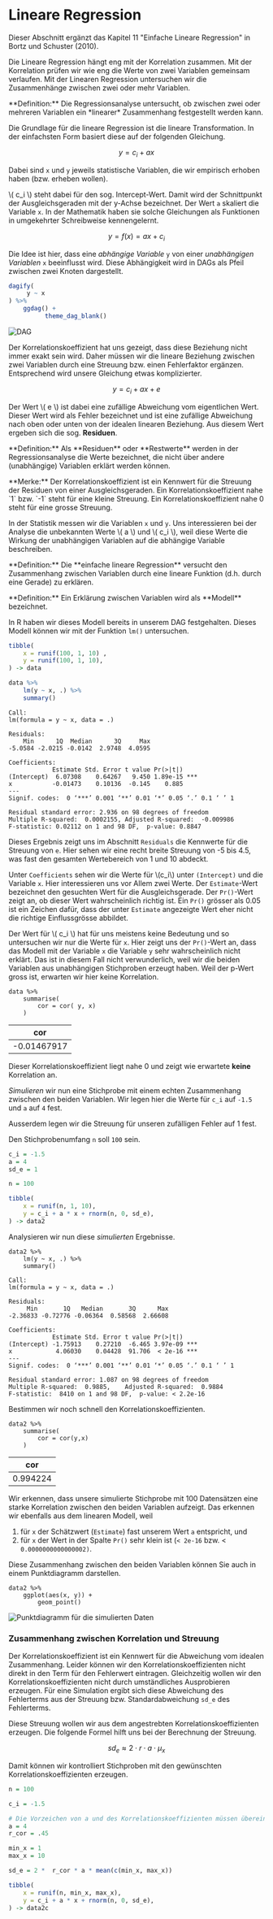 # Lineare Regression


<div class="col-12 alert alert-primary" markdown=1>
<i class="fa fa-lg fa-info-circle"></i>
Dieser Abschnitt ergänzt das Kapitel 11 "Einfache Lineare Regression" in Bortz und Schuster (2010). 
</div>

Die Lineare Regression hängt eng mit der Korrelation zusammen. Mit der Korrelation prüfen wir wie eng die Werte von zwei Variablen gemeinsam verlaufen. Mit der Linearen Regression untersuchen wir die Zusammenhänge zwischen zwei oder mehr Variablen.

<p class="alert alert-primary" markdown="1">
**Definition:** Die Regressionsanalyse untersucht, ob zwischen zwei oder mehreren Variablen ein *linearer* Zusammenhang festgestellt werden kann. 
</p>

Die Grundlage für die lineare Regression ist die lineare Transformation. In der einfachsten Form basiert diese auf der folgenden Gleichung. 

$$ 
y = c_i + ax 
$$

Dabei sind `x` und `y` jeweils statistische Variablen, die wir empirisch erhoben haben (bzw. erheben wollen).

\\( c_i \\) steht dabei für den sog. Intercept-Wert. Damit wird der Schnittpunkt der Ausgleichsgeraden mit der y-Achse bezeichnet.  Der Wert `a` skaliert die Variable `x`. In der Mathematik haben sie solche Gleichungen als  Funktionen in umgekehrter Schreibweise kennengelernt. 

$$
y = f(x) = ax + c_i
$$

Die Idee ist hier, dass eine *abhängige Variable* `y` von einer *unabhängigen Variablen* `x` beeinflusst wird. Diese Abhängigkeit wird in DAGs als Pfeil zwischen zwei Knoten dargestellt. 

```R
dagify(
     y ~ x
) %>%
    ggdag() +
          theme_dag_blank()
```

![DAG](https://github.com/dxiai/statistik/raw/main/bilder/xy_dag.png)

Der Korrelationskoeffizient hat uns gezeigt, dass diese Beziehung nicht immer exakt sein wird. Daher müssen wir die lineare Beziehung zwischen zwei Variablen durch eine Streuung bzw. einen Fehlerfaktor ergänzen. Entsprechend wird unsere Gleichung etwas komplizierter. 

$$
y = c_i + ax  + e
$$

Der Wert \\( e \\) ist dabei eine zufällige Abweichung vom eigentlichen Wert. Dieser Wert wird als Fehler bezeichnet und ist eine zufällige Abweichung nach oben oder unten von der idealen linearen Beziehung. Aus diesem Wert ergeben sich die sog. **Residuen**. 

<p class="alert alert-primary" markdown="1">
**Definition:** Als **Residuen** oder **Restwerte** werden in der Regressionsanalyse die Werte bezeichnet, die nicht über andere (unabhängige) Variablen erklärt werden können. 
</p>

<p class="alert alert-success" markdown="1">
**Merke:** Der Korrelationskoeffizient ist ein Kennwert für die Streuung der Residuen von einer Ausgleichsgeraden. Ein Korrelationskoeffizient nahe `1` bzw. `-1` steht für eine kleine Streuung. Ein Korrelationskoeffizient nahe 0 steht für eine grosse Streuung.
</p>

In der Statistik messen wir die Variablen `x` und `y`. Uns interessieren bei der Analyse die unbekannten Werte \\( a \\) und \\( c_i \\), weil diese Werte die Wirkung der unabhängigen Variablen auf die abhängige Variable beschreiben. 

<p class="alert alert-primary" markdown="1">
**Definition:** Die **einfache lineare Regression** versucht den Zusammenhang zwischen Variablen durch eine lineare Funktion (d.h. durch eine Gerade) zu erklären.
</p>

<p class="alert alert-primary" markdown="1">
**Definition:** Ein Erklärung zwischen Variablen wird als **Modell** bezeichnet. 
</p>

In R haben wir dieses Modell bereits in unserem DAG festgehalten. Dieses Modell können wir mit der Funktion `lm()` untersuchen.

```R
tibble(
    x = runif(100, 1, 10) ,
    y = runif(100, 1, 10),
) -> data

data %>%
    lm(y ~ x, .) %>%
    summary() 
```

```
Call:
lm(formula = y ~ x, data = .)

Residuals:
    Min      1Q  Median      3Q     Max 
-5.0584 -2.0215 -0.0142  2.9748  4.0595 

Coefficients:
            Estimate Std. Error t value Pr(>|t|)    
(Intercept)  6.07308    0.64267   9.450 1.89e-15 ***
x           -0.01473    0.10136  -0.145    0.885    
---
Signif. codes:  0 ‘***’ 0.001 ‘**’ 0.01 ‘*’ 0.05 ‘.’ 0.1 ‘ ’ 1

Residual standard error: 2.936 on 98 degrees of freedom
Multiple R-squared:  0.0002155,	Adjusted R-squared:  -0.009986 
F-statistic: 0.02112 on 1 and 98 DF,  p-value: 0.8847
```

Dieses Ergebnis zeigt uns im Abschnitt `Residuals` die Kennwerte für die Streuung von `e`. Hier sehen wir eine recht breite Streuung von -5  bis 4.5, was fast den gesamten Wertebereich von 1 und 10 abdeckt. 

Unter `Coefficients` sehen wir die Werte für \\(c_i\\) unter `(Intercept)` und die Variable `x`. Hier interessieren uns vor Allem zwei Werte. Der `Estimate`-Wert bezeichnet den gesuchten Wert für die Ausgleichsgerade. Der `Pr()`-Wert zeigt an, ob dieser Wert wahrscheinlich richtig ist. Ein `Pr()` grösser als 0.05 ist ein Zeichen dafür, dass der unter `Estimate` angezeigte Wert eher nicht die richtige Einflussgrösse abbildet. 

Der Wert für \\( c_i \\) hat für uns meistens keine Bedeutung und so untersuchen wir nur die Werte für `x`. Hier zeigt uns der `Pr()`-Wert an, dass das Modell mit der Variable `x` die Variable `y` sehr wahrscheinlich nicht erklärt. Das ist in diesem Fall nicht verwunderlich, weil wir die beiden Variablen aus unabhängigen Stichproben erzeugt haben. Weil der p-Wert gross ist, erwarten wir hier keine Korrelation. 

```
data %>% 
    summarise(
        cor = cor( y, x) 
    )
```

| cor |
| --- |
| -0.01467917 | 

Dieser Korrelationskoeffizient liegt nahe 0 und zeigt wie erwartete **keine** Korrelation an. 

*Simulieren* wir  nun eine Stichprobe mit einem echten Zusammenhang zwischen den beiden Variablen. Wir legen hier die Werte für `c_i` auf `-1.5` und `a` auf `4` fest. 

Ausserdem legen wir die Streuung für unseren zufälligen Fehler auf 1 fest. 

Den Stichprobenumfang `n` soll `100` sein. 

```R
c_i = -1.5
a = 4
sd_e = 1

n = 100

tibble(
    x = runif(n, 1, 10),
    y = c_i + a * x + rnorm(n, 0, sd_e),
) -> data2 
```

Analysieren wir nun diese *simulierten* Ergebnisse. 

```
data2 %>%
    lm(y ~ x, .) %>%
    summary()
```

```
Call:
lm(formula = y ~ x, data = .)

Residuals:
     Min       1Q   Median       3Q      Max 
-2.36833 -0.72776 -0.06364  0.58568  2.66608 

Coefficients:
            Estimate Std. Error t value Pr(>|t|)    
(Intercept) -1.75913    0.27210  -6.465 3.97e-09 ***
x            4.06030    0.04428  91.706  < 2e-16 ***
---
Signif. codes:  0 ‘***’ 0.001 ‘**’ 0.01 ‘*’ 0.05 ‘.’ 0.1 ‘ ’ 1

Residual standard error: 1.087 on 98 degrees of freedom
Multiple R-squared:  0.9885,	Adjusted R-squared:  0.9884 
F-statistic:  8410 on 1 and 98 DF,  p-value: < 2.2e-16
```

Bestimmen wir noch schnell den Korrelationskoeffizienten. 

```
data2 %>%
    summarise(
        cor = cor(y,x)
    )
```

| cor |
| --- |
| 0.994224 | 

Wir erkennen, dass unsere simulierte Stichprobe mit 100 Datensätzen eine starke Korrelation zwischen den beiden Variablen aufzeigt. Das erkennen wir ebenfalls aus dem linearen Modell, weil

1. für `x` der Schätzwert (`Estimate`) fast unserem Wert `a` entspricht, und 
2. für `x` der Wert in der Spalte `Pr()` sehr klein ist (`< 2e-16` bzw. < `0.0000000000000002)`. 

Diese Zusammenhang zwischen den beiden Variablen können Sie auch in einem Punktdiagramm darstellen. 

```
data2 %>% 
    ggplot(aes(x, y)) +
        geom_point()
```

![Punktdiagramm für die simulierten Daten](https://github.com/dxiai/statistik/raw/main/bilder/corrr/xy_cor_sim.png)

### Zusammenhang zwischen Korrelation und Streuung

Der Korrelationskoeffizient ist ein Kennwert für die Abweichung vom idealen Zusammenhang. Leider können wir den Korrelationskoeffizienten nicht direkt in den Term für den Fehlerwert eintragen. Gleichzeitig wollen wir den Korrelationskoeffizienten nicht durch umständliches Ausprobieren erzeugen. Für eine Simulation ergibt sich diese Abweichung des Fehlerterms aus der Streuung bzw. Standardabweichung `sd_e` des Fehlerterms. 

Diese Streuung wollen wir aus dem angestrebten Korrelationskoeffizienten erzeugen. Die folgende Formel hilft uns bei der Berechnung der Streuung. 

$$
sd_e \approx 2 \cdot r \cdot a \cdot \mu_x 
$$ 

Damit können wir kontrolliert Stichproben mit den gewünschten Korrelationskoeffizienten erzeugen. 

```R
n = 100

c_i = -1.5 

# Die Vorzeichen von a und des Korrelationskoeffizienten müssen übereinstimmen!
a = 4 
r_cor = .45

min_x = 1
max_x = 10

sd_e = 2 *  r_cor * a * mean(c(min_x, max_x))

tibble(
    x = runif(n, min_x, max_x),
    y = c_i + a * x + rnorm(n, 0, sd_e),
) -> data2c 
```

